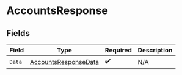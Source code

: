 # AccountsResponse


## Fields

| Field                                                                   | Type                                                                    | Required                                                                | Description                                                             |
| ----------------------------------------------------------------------- | ----------------------------------------------------------------------- | ----------------------------------------------------------------------- | ----------------------------------------------------------------------- |
| `Data`                                                                  | [AccountsResponseData](../../Models/Components/AccountsResponseData.md) | :heavy_check_mark:                                                      | N/A                                                                     |